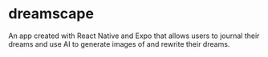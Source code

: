 # dreamscape
An app created with React Native and Expo that allows users to journal their dreams and use AI to generate images of and rewrite their dreams.
